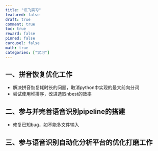 ```yaml
---
title: "讯飞实习"
featured: false
draft: true
comment: true
toc: true
reward: false
pinned: false
carousel: false
math: true
categories: ["实习"]
---
```


## 一、拼音恢复优化工作

- 解决拼音恢复耗时长的问题，取消python中实现的最大前向分词
- 尝试使用堆排序，改进选取nbest的效率

## 二、参与并完善语音识别pipeline的搭建

- 修复已知bug，如不能多文件输入

## 三、参与语音识别自动化分析平台的优化打磨工作

